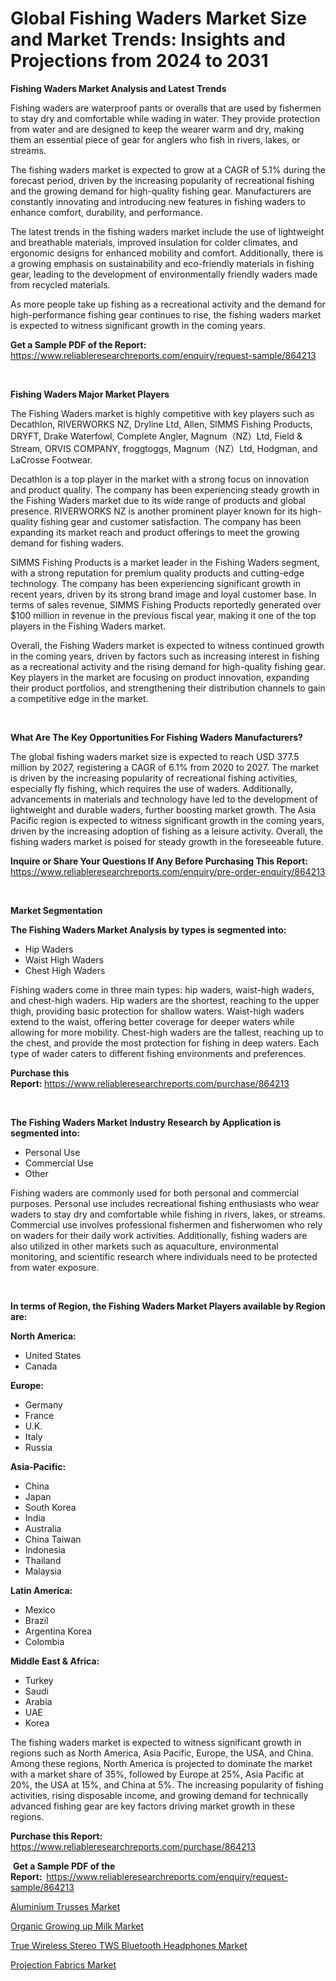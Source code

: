 <p><h1>Global Fishing Waders Market Size and Market Trends: Insights and Projections from 2024 to 2031</h1></p><p><strong>Fishing Waders Market Analysis and Latest Trends</strong></p>
<p><p>Fishing waders are waterproof pants or overalls that are used by fishermen to stay dry and comfortable while wading in water. They provide protection from water and are designed to keep the wearer warm and dry, making them an essential piece of gear for anglers who fish in rivers, lakes, or streams.</p><p>The fishing waders market is expected to grow at a CAGR of 5.1% during the forecast period, driven by the increasing popularity of recreational fishing and the growing demand for high-quality fishing gear. Manufacturers are constantly innovating and introducing new features in fishing waders to enhance comfort, durability, and performance.</p><p>The latest trends in the fishing waders market include the use of lightweight and breathable materials, improved insulation for colder climates, and ergonomic designs for enhanced mobility and comfort. Additionally, there is a growing emphasis on sustainability and eco-friendly materials in fishing gear, leading to the development of environmentally friendly waders made from recycled materials.</p><p>As more people take up fishing as a recreational activity and the demand for high-performance fishing gear continues to rise, the fishing waders market is expected to witness significant growth in the coming years.</p></p>
<p><strong>Get a Sample PDF of the Report:&nbsp;</strong> <a href="https://www.reliableresearchreports.com/enquiry/request-sample/864213">https://www.reliableresearchreports.com/enquiry/request-sample/864213</a></p>
<p>&nbsp;</p>
<p><strong>Fishing Waders Major Market Players</strong></p>
<p><p>The Fishing Waders market is highly competitive with key players such as Decathlon, RIVERWORKS NZ, Dryline Ltd, Allen, SIMMS Fishing Products, DRYFT, Drake Waterfowl, Complete Angler, Magnum（NZ）Ltd, Field & Stream, ORVIS COMPANY, froggtoggs, Magnum（NZ）Ltd, Hodgman, and LaCrosse Footwear. </p><p>Decathlon is a top player in the market with a strong focus on innovation and product quality. The company has been experiencing steady growth in the Fishing Waders market due to its wide range of products and global presence. RIVERWORKS NZ is another prominent player known for its high-quality fishing gear and customer satisfaction. The company has been expanding its market reach and product offerings to meet the growing demand for fishing waders.</p><p>SIMMS Fishing Products is a market leader in the Fishing Waders segment, with a strong reputation for premium quality products and cutting-edge technology. The company has been experiencing significant growth in recent years, driven by its strong brand image and loyal customer base. In terms of sales revenue, SIMMS Fishing Products reportedly generated over $100 million in revenue in the previous fiscal year, making it one of the top players in the Fishing Waders market.</p><p>Overall, the Fishing Waders market is expected to witness continued growth in the coming years, driven by factors such as increasing interest in fishing as a recreational activity and the rising demand for high-quality fishing gear. Key players in the market are focusing on product innovation, expanding their product portfolios, and strengthening their distribution channels to gain a competitive edge in the market.</p></p>
<p>&nbsp;</p>
<p><strong>What Are The Key Opportunities For Fishing Waders Manufacturers?</strong></p>
<p><p>The global fishing waders market size is expected to reach USD 377.5 million by 2027, registering a CAGR of 6.1% from 2020 to 2027. The market is driven by the increasing popularity of recreational fishing activities, especially fly fishing, which requires the use of waders. Additionally, advancements in materials and technology have led to the development of lightweight and durable waders, further boosting market growth. The Asia Pacific region is expected to witness significant growth in the coming years, driven by the increasing adoption of fishing as a leisure activity. Overall, the fishing waders market is poised for steady growth in the foreseeable future.</p></p>
<p><strong>Inquire or Share Your Questions If Any Before Purchasing This Report:</strong> <a href="https://www.reliableresearchreports.com/enquiry/pre-order-enquiry/864213">https://www.reliableresearchreports.com/enquiry/pre-order-enquiry/864213</a></p>
<p>&nbsp;</p>
<p><strong>Market Segmentation</strong></p>
<p><strong>The Fishing Waders Market Analysis by types is segmented into:</strong></p>
<p><ul><li>Hip Waders</li><li>Waist High Waders</li><li>Chest High Waders</li></ul></p>
<p><p>Fishing waders come in three main types: hip waders, waist-high waders, and chest-high waders. Hip waders are the shortest, reaching to the upper thigh, providing basic protection for shallow waters. Waist-high waders extend to the waist, offering better coverage for deeper waters while allowing for more mobility. Chest-high waders are the tallest, reaching up to the chest, and provide the most protection for fishing in deep waters. Each type of wader caters to different fishing environments and preferences.</p></p>
<p><strong>Purchase this Report:&nbsp;</strong><a href="https://www.reliableresearchreports.com/purchase/864213">https://www.reliableresearchreports.com/purchase/864213</a></p>
<p>&nbsp;</p>
<p><strong>The Fishing Waders Market Industry Research by Application is segmented into:</strong></p>
<p><ul><li>Personal Use</li><li>Commercial Use</li><li>Other</li></ul></p>
<p><p>Fishing waders are commonly used for both personal and commercial purposes. Personal use includes recreational fishing enthusiasts who wear waders to stay dry and comfortable while fishing in rivers, lakes, or streams. Commercial use involves professional fishermen and fisherwomen who rely on waders for their daily work activities. Additionally, fishing waders are also utilized in other markets such as aquaculture, environmental monitoring, and scientific research where individuals need to be protected from water exposure.</p></p>
<p>&nbsp;</p>
<p><strong>In terms of Region, the Fishing Waders Market Players available by Region are:</strong></p>
<p>
    <p> <strong> North America: </strong>
        <ul>
            <li>United States</li>
            <li>Canada</li>
        </ul>
        </p> 
    <p> <strong> Europe: </strong>
        <ul>
            <li>Germany</li>
            <li>France</li>
            <li>U.K.</li>
            <li>Italy</li>
            <li>Russia</li>
        </ul>
        </p> 
    <p> <strong> Asia-Pacific: </strong>
        <ul>
            <li>China</li>
            <li>Japan</li>
            <li>South Korea</li>
            <li>India</li>
            <li>Australia</li>
            <li>China Taiwan</li>
            <li>Indonesia</li>
            <li>Thailand</li>
            <li>Malaysia</li>
        </ul>
        </p> 
    <p> <strong> Latin America: </strong>
        <ul>
            <li>Mexico</li>
            <li>Brazil</li>
            <li>Argentina Korea</li>
            <li>Colombia</li>
        </ul>
        </p> 
    <p> <strong> Middle East & Africa: </strong>
        <ul>
            <li>Turkey</li>
            <li>Saudi</li>
            <li>Arabia</li>
            <li>UAE</li>
            <li>Korea</li>
        </ul>
    </p>
    </p>
<p><p>The fishing waders market is expected to witness significant growth in regions such as North America, Asia Pacific, Europe, the USA, and China. Among these regions, North America is projected to dominate the market with a market share of 35%, followed by Europe at 25%, Asia Pacific at 20%, the USA at 15%, and China at 5%. The increasing popularity of fishing activities, rising disposable income, and growing demand for technically advanced fishing gear are key factors driving market growth in these regions.</p></p>
<p><strong>Purchase this Report: </strong><a href="https://www.reliableresearchreports.com/purchase/864213">https://www.reliableresearchreports.com/purchase/864213</a></p>
<p>&nbsp;<strong>Get a Sample PDF of the Report:&nbsp;&nbsp;</strong><a href="https://www.reliableresearchreports.com/enquiry/request-sample/864213">https://www.reliableresearchreports.com/enquiry/request-sample/864213</a></p>
<p><strong></strong></p>
<p><p><a href="https://github.com/gamblestampleyjenny50m5sl6/Market-Research-Report-List-1/blob/main/aluminium-trusses-market.md">Aluminium Trusses Market</a></p><p><a href="https://issuu.com/reportprime-2/docs/organic-growing-up-milk-market-size-2030.pptx">Organic Growing up Milk Market</a></p><p><a href="https://issuu.com/reportprime-2/docs/true-wireless-stereo-tws-bluetooth-headphones-mark">True Wireless Stereo TWS Bluetooth Headphones Market</a></p><p><a href="https://github.com/wwwkeltoum/Market-Research-Report-List-2/blob/main/projection-fabrics-market.md">Projection Fabrics Market</a></p></p>